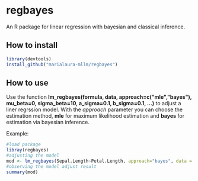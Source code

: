 # regbayes
An R package for linear regression with bayesian and classical inference.

How to install
-------
```r
library(devtools)
install_github("marialaura-mllm/regbayes")
```

How to use
---------
Use the function **lm_regbayes(formula, data, approach=c("mle","bayes"), mu_beta=0, sigma_beta=10, a_sigma=0.1, b_sigma=0.1, ...)** 
to adjust a liner regrssion model. With the *approach* parameter you can choose the estimation method, **mle** for maximum likelihood 
estimation and **bayes** for estimation via bayesian inference.


Example:

```r
#load package
libray(regbayes) 
#adjusting the model
mod <- lm_regbayes(Sepal.Length~Petal.Length, approach="bayes", data = iris)
#observing the model adjust result
summary(mod)
```
